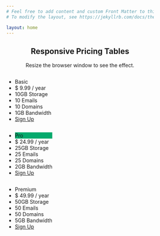 ```yaml
---
# Feel free to add content and custom Front Matter to this file.
# To modify the layout, see https://jekyllrb.com/docs/themes/#overriding-theme-defaults

layout: home
---
```


<html>
<head>
<meta name="viewport" content="width=device-width, initial-scale=1.0">
<style>
* {
  box-sizing: border-box;
}

.columns {
  float:right ;
  width: 33.3%;
  padding: 8px;
}

.price {
  list-style-type: none;
  border: 1px solid #eee;
  margin: 0;
  padding: 0;
  -webkit-transition: 0.3s;
  transition: 0.3s;
}

.price:hover {
  box-shadow: 0 8px 12px 0 rgba(0,0,0,0.2)
}

.price .header {
  background-color: #111;
  color: white;
  font-size: 25px;
}

.price li {
  border-bottom: 1px solid #eee;
  padding: 20px;
  text-align: center;
}

.price .grey {
  background-color: #eee;
  font-size: 20px;
}

.button {
  background-color: #04AA6D;
  border: none;
  color: white;
  padding: 10px 25px;
  text-align: center;
  text-decoration: none;
  font-size: 18px;
}

@media only screen and (max-width: 600px) {
  .columns {
    width: 100%;
  }
}
</style>
</head>
<body>

<h2 style="text-align:center">Responsive Pricing Tables</h2>
<p style="text-align:center">Resize the browser window to see the effect.</p>

<div class="columns">
  <ul class="price">
    <li class="header">Basic</li>
    <li class="grey">$ 9.99 / year</li>
    <li>10GB Storage</li>
    <li>10 Emails</li>
    <li>10 Domains</li>
    <li>1GB Bandwidth</li>
    <li class="grey"><a href="#" class="button">Sign Up</a></li>
  </ul>
</div>

<div class="columns">
  <ul class="price">
    <li class="header" style="background-color:#04AA6D">Pro</li>
    <li class="grey">$ 24.99 / year</li>
    <li>25GB Storage</li>
    <li>25 Emails</li>
    <li>25 Domains</li>
    <li>2GB Bandwidth</li>
    <li class="grey"><a href="#" class="button">Sign Up</a></li>
  </ul>
</div>

<div class="columns">
  <ul class="price">
    <li class="header">Premium</li>
    <li class="grey">$ 49.99 / year</li>
    <li>50GB Storage</li>
    <li>50 Emails</li>
    <li>50 Domains</li>
    <li>5GB Bandwidth</li>
    <li class="grey"><a href="#" class="button">Sign Up</a></li>
  </ul>
</div>

</body>
</html>

